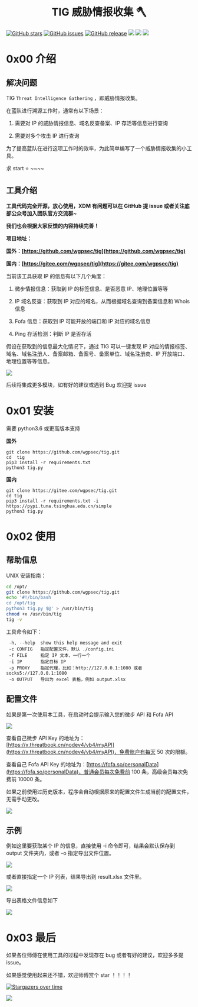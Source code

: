 <h1 align="center">TIG  威胁情报收集 🪓</h1>

[![GitHub stars](https://img.shields.io/github/stars/wgpsec/tig)](https://github.com/wgpsec/tig) [![GitHub issues](https://img.shields.io/github/issues/wgpsec/tig)](https://github.com/wgpsec/tig/issues) [![GitHub release](https://img.shields.io/github/release/wgpsec/tig)](https://github.com/wgpsec/tig/releases) ![](https://img.shields.io/badge/python-%3E%3D3.6-yellow) [![](https://img.shields.io/badge/author-TeamsSix-blueviolet)](https://github.com/teamssix) [![](https://img.shields.io/badge/WgpSec-%E7%8B%BC%E7%BB%84%E5%AE%89%E5%85%A8%E5%9B%A2%E9%98%9F-blue)](https://github.com/wgpsec)

# 0x00 介绍

## 解决问题

TIG `Threat Intelligence Gathering` ，即威胁情报收集。

在蓝队进行溯源工作时，通常有以下场景：

1. 需要对 IP 的威胁情报信息、域名反查备案、IP 存活等信息进行查询

2. 需要对多个攻击 IP 进行查询

为了提高蓝队在进行这项工作时的效率，为此简单编写了一个威胁情报收集的小工具。



求 start ⭐️ ~~~~



## 工具介绍

**工具代码完全开源，放心使用，XDM 有问题可以在 GitHub 提 issue 或者关注底部公众号加入团队官方交流群~**

**我们也会根据大家反馈的内容持续完善！**

**项目地址：**

**国外：[https://github.com/wgpsec/tig](https://github.com/wgpsec/tig)**

**国内：[https://gitee.com/wgpsec/tig](https://gitee.com/wgpsec/tig)**



当前该工具获取 IP 的信息有以下几个角度：

1. 微步情报信息：获取到 IP 的标签信息、是否恶意 IP、地理位置等等

2. IP 域名反查：获取到 IP 对应的域名，从而根据域名查询到备案信息和 Whois 信息

3. Fofa 信息：获取到 IP 可能开放的端口和 IP 对应的域名信息

4. Ping 存活检测：判断 IP 是否存活

假设在获取到的信息最大化情况下，通过 TIG 可以一键发现 IP 对应的情报标签、域名、域名注册人、备案邮箱、备案号、备案单位、域名注册商、IP 开放端口、地理位置等等信息。

![](https://teamssix.oss-cn-hangzhou.aliyuncs.com/TIG.png)

后续将集成更多模块，如有好的建议或遇到 Bug 欢迎提 issue

# 0x01 安装

需要 python3.6 或更高版本支持

**国外**

```
git clone https://github.com/wgpsec/tig.git
cd  tig
pip3 install -r requirements.txt
python3 tig.py
```

**国内**

```
git clone https://gitee.com/wgpsec/tig.git
cd tig
pip3 install -r requirements.txt -i https://pypi.tuna.tsinghua.edu.cn/simple
python3 tig.py
```

# 0x02 使用

## 帮助信息

UNIX 安装指南：

```bash
cd /opt/
git clone https://github.com/wgpsec/tig.git
echo '#!/bin/bash
cd /opt/tig
python3 tig.py $@' > /usr/bin/tig
chmod +x /usr/bin/tig
tig -v
```

工具命令如下：

```
 -h, --help  show this help message and exit
 -c CONFIG   指定配置文件，默认 ./config.ini
 -f FILE     指定 IP 文本，一行一个
 -i IP       指定目标 IP
 -p PROXY    指定代理，比如：http://127.0.0.1:1080 或者 socks5://127.0.0.1:1080
 -o OUTPUT   导出为 excel 表格，例如 output.xlsx
```

## 配置文件

如果是第一次使用本工具，在启动时会提示输入您的微步 API 和 Fofa API

![](https://teamssix.oss-cn-hangzhou.aliyuncs.com/tig2.png)

查看自己微步 API  Key 的地址为：[https://x.threatbook.cn/nodev4/vb4/myAPI](https://x.threatbook.cn/nodev4/vb4/myAPI)，免费账户有每天 50 次的限额。

查看自己 Fofa API Key 的地址为：[https://fofa.so/personalData](https://fofa.so/personalData)，普通会员每次免费前 100 条，高级会员每次免费前 10000 条。

如果之前使用过历史版本，程序会自动根据原来的配置文件生成当前的配置文件，无需手动更改。

 ![](https://teamssix.oss-cn-hangzhou.aliyuncs.com/tig3.png)

## 示例

例如这里要获取某个 IP 的信息，直接使用 -i 命令即可，结果会默认保存到 output 文件夹内，或者 -o 指定导出文件位置。

![](https://teamssix.oss-cn-hangzhou.aliyuncs.com/tig4.png)

或者直接指定一个 IP 列表，结果导出到 result.xlsx 文件里。

![](https://teamssix.oss-cn-hangzhou.aliyuncs.com/tig5.png)

导出表格文件信息如下

![](https://teamssix.oss-cn-hangzhou.aliyuncs.com/tig6.png)

# 0x03 最后

如果各位师傅在使用工具的过程中发现存在 bug 或者有好的建议，欢迎多多提 issue。

如果感觉使用起来还不错，欢迎师傅赏个 star ！！！！ 

[![Stargazers over time](https://starchart.cc/wgpsec/tig.svg)](https://starchart.cc/wgpsec/tig)

![](https://teamssix.oss-cn-hangzhou.aliyuncs.com/wechat.png)
